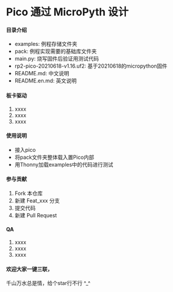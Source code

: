 # Pico 通过 MicroPyth 设计

#### 目录介绍
- examples: 例程存储文件夹
- pack: 例程实现需要的基础库文件夹
- main.py: 烧写固件后验证用测试代码
- rp2-pico-20210618-v1.16.uf2: 基于20210618的micropython固件
- README.md: 中文说明
- README.en.md: 英文说明

#### 板卡驱动
1.  xxxx
2.  xxxx
3.  xxxx

#### 使用说明
- 接入pico
- 将pack文件夹整体载入置Pico内部
- 用Thonny加载examples中的代码进行测试

#### 参与贡献
1.  Fork 本仓库
2.  新建 Feat_xxx 分支
3.  提交代码
4.  新建 Pull Request

#### QA
1.  xxxx
2.  xxxx
3.  xxxx


#### 欢迎大家一键三联，
千山万水总是情，给个star行不行  ^_^